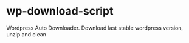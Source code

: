 # wp-download-script
Wordpress Auto Downloader. Download last stable wordpress version, unzip and clean

